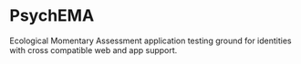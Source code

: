 # PsychEMA

Ecological Momentary Assessment application testing ground for identities with cross compatible web and app support.

